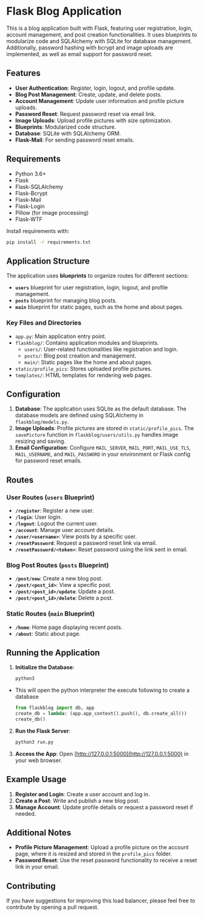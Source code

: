 # Flask Blog Application

This is a blog application built with Flask, featuring user registration, login, account management, and post creation functionalities. It uses blueprints to modularize code and SQLAlchemy with SQLite for database management. Additionally, password hashing with bcrypt and image uploads are implemented, as well as email support for password reset.

## Features

- **User Authentication**: Register, login, logout, and profile update.
- **Blog Post Management**: Create, update, and delete posts.
- **Account Management**: Update user information and profile picture uploads.
- **Password Reset**: Request password reset via email link.
- **Image Uploads**: Upload profile pictures with size optimization.
- **Blueprints**: Modularized code structure.
- **Database**: SQLite with SQLAlchemy ORM.
- **Flask-Mail**: For sending password reset emails.

## Requirements

- Python 3.6+
- Flask
- Flask-SQLAlchemy
- Flask-Bcrypt
- Flask-Mail
- Flask-Login
- Pillow (for image processing)
- Flask-WTF

Install requirements with:

```bash
pip install -r requirements.txt
```

## Application Structure

The application uses **blueprints** to organize routes for different sections:

- **`users`** blueprint for user registration, login, logout, and profile management.
- **`posts`** blueprint for managing blog posts.
- **`main`** blueprint for static pages, such as the home and about pages.

### Key Files and Directories

- `app.py`: Main application entry point.
- `flaskblog/`: Contains application modules and blueprints.
  - `users/`: User-related functionalities like registration and login.
  - `posts/`: Blog post creation and management.
  - `main/`: Static pages like the home and about pages.
- `static/profile_pics`: Stores uploaded profile pictures.
- `templates/`: HTML templates for rendering web pages.

## Configuration

1. **Database**: The application uses SQLite as the default database. The database models are defined using SQLAlchemy in `flaskblog/models.py`.
2. **Image Uploads**: Profile pictures are stored in `static/profile_pics`. The `savePicture` function in `flaskblog/users/utils.py` handles image resizing and saving.
3. **Email Configuration**: Configure `MAIL_SERVER`, `MAIL_PORT`, `MAIL_USE_TLS`, `MAIL_USERNAME`, and `MAIL_PASSWORD` in your environment or Flask config for password reset emails.

## Routes

### User Routes (`users` Blueprint)

- **`/register`**: Register a new user.
- **`/login`**: User login.
- **`/logout`**: Logout the current user.
- **`/account`**: Manage user account details.
- **`/user/<username>`**: View posts by a specific user.
- **`/resetPassword`**: Request a password reset link via email.
- **`/resetPassword/<token>`**: Reset password using the link sent in email.

### Blog Post Routes (`posts` Blueprint)

- **`/post/new`**: Create a new blog post.
- **`/post/<post_id>`**: View a specific post.
- **`/post/<post_id>/update`**: Update a post.
- **`/post/<post_id>/delete`**: Delete a post.

### Static Routes (`main` Blueprint)

- **`/home`**: Home page displaying recent posts.
- **`/about`**: Static about page.

## Running the Application

1. **Initialize the Database**:

   ```bash
   python3
   ```

- This will open the python interpreter the execute following to create a database
  ```python
  from flaskblog import db, app
  create_db = lambda: (app.app_context().push(), db.create_all())
  create_db()
  ```

2. **Run the Flask Server**:

   ```bash
   python3 run.py
   ```

3. **Access the App**:
   Open [http://127.0.0.1:5000](http://127.0.0.1:5000) in your web browser.

## Example Usage

1. **Register and Login**: Create a user account and log in.
2. **Create a Post**: Write and publish a new blog post.
3. **Manage Account**: Update profile details or request a password reset if needed.

## Additional Notes

- **Profile Picture Management**: Upload a profile picture on the account page, where it is resized and stored in the `profile_pics` folder.
- **Password Reset**: Use the reset password functionality to receive a reset link in your email.

## Contributing

If you have suggestions for improving this load balancer, please feel free to contribute by opening a pull request.
